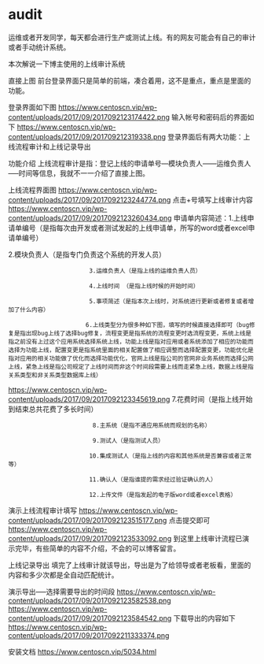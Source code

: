 # audit
运维或者开发同学，每天都会进行生产或测试上线。有的网友可能会有自己的审计或者手动统计系统。

本次解说一下博主使用的上线审计系统

直接上图
前台登录界面只是简单的前端，凑合着用，这不是重点，重点是里面的功能。

登录界面如下图
https://www.centoscn.vip/wp-content/uploads/2017/09/2017092123174422.png
输入帐号和密码后的界面如下
https://www.centoscn.vip/wp-content/uploads/2017/09/201709212319338.png
登录界面后有两大功能：上线流程审计和上线记录导出

功能介绍
上线流程审计是指：登记上线的申请单号—模块负责人——运维负责人—–时间等信息，我就不一一介绍了直接上图。

上线流程界面图
https://www.centoscn.vip/wp-content/uploads/2017/09/2017092123244774.png
点击+号填写上线审计内容
https://www.centoscn.vip/wp-content/uploads/2017/09/2017092123260434.png
申请单内容简述：1.上线申请单编号（是指每次由开发或者测试发起的上线申请单，所写的word或者excel申请单编号）

 2.模块负责人（是指专门负责这个系统的开发人员）

                           3.运维负责人（是指上线的运维负责人员）

                           4.上线时间 （是指上线时候的开始时间）

                           5.事项简述（是指本次上线时，对系统进行更新或者修复或者增加了什么内容）

                          6.上线类型分为很多种如下图，填写的时候直接选择即可（bug修复是指出现bug上线了选择bug修复，流程变更是指系统的流程变更时选流程变更，系统上线是指之前没有上过这个应用系统选择系统上线，功能上线是指对应用或者系统添加了相应的功能而选择为功能上线，配置变更是指系统里面的相关配置做了相应调整而选择配置变更，功能优化是指对应用的相关功能做了优化而选择功能优化，官网上线是指公司的官网非业务系统而选择公网上线，紧急上线是指公司规定了上线时间而非这个时间段需要上线而走紧急上线，数据上线是指关系类型和非关系类型数据库上线）
https://www.centoscn.vip/wp-content/uploads/2017/09/2017092123345619.png
7.花费时间（是指上线开始到结束总共花费了多长时间）

                            8.主系统（是指不通应用系统而规划的名称）

                            9.测试人（是指测试人员）

                           10.集成测试人（是指上线的内容和其他系统是否兼容或者正常等）

                           11.确认人（是指谁提的需求经过验证确认的人）

                           12.上传文件（是指发起的电子版word或者excel表格）

演示上线流程审计填写
https://www.centoscn.vip/wp-content/uploads/2017/09/2017092123515177.png
点击提交即可
https://www.centoscn.vip/wp-content/uploads/2017/09/2017092123533092.png
到这里上线审计流程已演示完毕，有些简单的内容不介绍，不会的可以博客留言。

上线记录导出
填完了上线审计就该导出，导出是为了给领导或者老板看，里面的内容和多少次都是全自动匹配统计。

演示导出—–选择需要导出的时间段
https://www.centoscn.vip/wp-content/uploads/2017/09/2017092123582538.png
https://www.centoscn.vip/wp-content/uploads/2017/09/2017092123584542.png
下载导出的内容如下
https://www.centoscn.vip/wp-content/uploads/2017/09/2017092211333374.png

安装文档
https://www.centoscn.vip/5034.html
